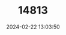 ---
title: "14813"
category: "Niviventer brahma"
draft: false
date: 2024-02-22 13:03:50
languages:
  English: ["Thomas’ Chestnut Rat", "Brahma White-bellied Rat"]
---